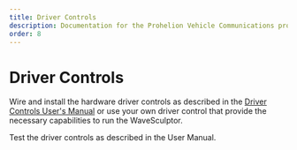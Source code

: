 ```yaml
---
title: Driver Controls
description: Documentation for the Prohelion Vehicle Communications protocol
order: 8
---
```


# Driver Controls

Wire and install the hardware driver controls as described in the [Driver Controls User's Manual](../../../Driver_Control/index.md) or use your own driver control that provide the necessary capabilities to run the WaveSculptor.

Test the driver controls as described in the User Manual.  
